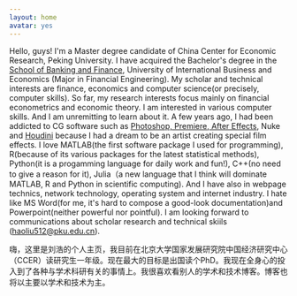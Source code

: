 ```yaml
---
layout: home
avatar: yes
---
```



Hello, guys! I'm a Master degree candidate of China Center for Economic Research, Peking University. I have acquired the Bachelor's degree in the [School of Banking and Finance](http://sbf.uibe.edu.cn), University of International Business and Economics (Major in Financial Engineering). My scholar and technical interests are finance, economics and computer science(or precisely, computer skills).  So far, my research interests focus mainly on financial econometrics and economic theory. I am interested in  various computer skills. And I am unremitting to learn about it. A few years ago, I had been addicted to CG software such as [Photoshop, Premiere, After Effects](http://www.adobe.com), Nuke and [Houdini](http://www.sidefx.com) because I had a dream to be an artist creating special film effects. I love MATLAB(the first software package I used  for programming), R(because of its various packages for the  latest statistical methods), Python(it is a progamming language for daily work and fun!), C++(no need to give a reason for it), Julia（a new language that I think will dominate MATLAB, R and Python in scientific computing). And I have also in webpage technics, network technology, operating system and internet industry. I hate like MS Word(for me, it's hard to compose a good-look documentation)and Powerpoint(neither powerful nor pointful). I am looking forward to communications about scholar research and technical skiils (haoliu512@pku.edu.cn).


嗨，这里是刘浩的个人主页，我目前在北京大学国家发展研究院中国经济研究中心（CCER）读研究生一年级。现在最大的目标是出国读个PhD。我现在全身心的投入到了各种与学术科研有关的事情上。我很喜欢看别人的学术和技术博客。博客也将以主要以学术和技术为主。

